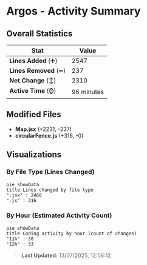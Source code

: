 # Argos - Activity Summary 

## Overall Statistics

| Stat                   | Value                                                             |
| ---------------------- | ----------------------------------------------------------------- |
| **Lines Added** (➕)   | 2547                                          |
| **Lines Removed** (➖) | 237                                        |
| **Net Change** (↕)    | 2310                |
| **Active Time** (⌚)   | 96 minutes |


## Modified Files
- **Map.jsx** (+2231, -237)
- **circularFence.js** (+316, -0)

## Visualizations

### By File Type (Lines Changed)

```mermaid
pie showData
title Lines changed by file type
".jsx" : 2468
".js" : 316
```

### By Hour (Estimated Activity Count)

```mermaid
pie showData
title Coding activity by hour (count of changes)
"11h" : 30
"12h" : 33
```


> **Last Updated:** 13/07/2025, 12:56:12